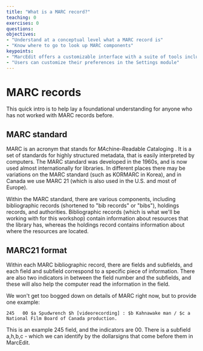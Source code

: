 ```yaml
---
title: "What is a MARC record?"
teaching: 0
exercises: 0
questions:
objectives:
- "Understand at a conceptual level what a MARC record is"
- "Know where to go to look up MARC components"
keypoints:
- "MarcEdit offers a customizable interface with a suite of tools including the MarcEditor"
- "Users can customize their preferences in the Settings module"
---
```


# MARC records
This quick intro is to help lay a foundational understanding for anyone who has not worked with MARC records before.

## MARC standard
MARC is an acronym that stands for *MA*chine-*R*eadable *C*ataloging . It is a set of standards for highly structured metadata, that is easily interpreted by computers. The MARC standard was developed in the 1960s, and is now used almost internationally for libraries. In different places there may be variations on the MARC standard (such as KORMARC in Korea), and in Canada we use MARC 21 (which is also used in the U.S. and most of Europe).

Within the MARC standard, there are various components, including bibliographic records (shortened to "bib records" or "bibs"), holdings records, and authorities. Bibliographic records (which is what we'll be working with for this workshop) contain information about resources that the library has, whereas the holdings record contains information about where the resources are located.

## MARC21 format
Within each MARC bibliographic record, there are fields and subfields, and each field and subfield correspond to a specific piece of information. There are also two indicators in between the field number and the subfields, and these will also help the computer read the information in the field.

We won't get too bogged down on details of MARC right now, but to provide one example:

` 245	00 $a Spudwrench $h [videorecording] : $b Kahnawake man / $c a National Film Board of Canada production. `

This is an example 245 field, and the indicators are 00. There is a subfield a,h,b,c - which we can identify by the dollarsigns that come before them in MarcEdit.
